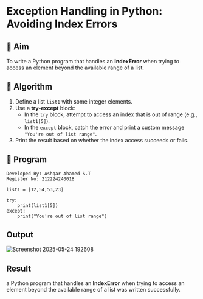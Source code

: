 # Exception Handling in Python: Avoiding Index Errors

## 🎯 Aim
To write a Python program that handles an **IndexError** when trying to access an element beyond the available range of a list.

## 🧠 Algorithm
1. Define a list `list1` with some integer elements.
2. Use a **try-except** block:
   - In the `try` block, attempt to access an index that is out of range (e.g., `list1[5]`).
   - In the `except` block, catch the error and print a custom message `"You're out of list range"`.
3. Print the result based on whether the index access succeeds or fails.

## 🧾 Program
```
Developed By: Ashqar Ahamed S.T
Register No: 212224240018
```
```
list1 = [12,54,53,23]

try:
    print(list1[5])
except:
    print("You're out of list range")
```

## Output

![Screenshot 2025-05-24 192608](https://github.com/user-attachments/assets/18a26d43-63f8-4e36-8c07-9d153a3eb093)


## Result
a Python program that handles an **IndexError** when trying to access an element beyond the available range of a list was written successfully.
